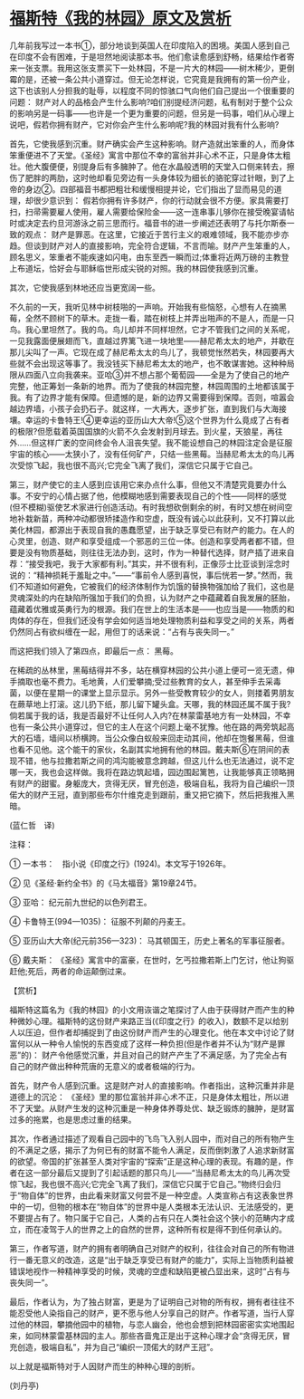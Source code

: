# [福斯特《我的林园》原文及赏析](https://www.vrrw.net/wx/12515.html)

几年前我写过一本书①，部分地谈到英国人在印度陷入的困境。美国人感到自己在印度不会有困难，于是坦然地阅读那本书。他们愈读愈感到舒畅，结果给作者寄来一张支票。我用这张支票买下一处林园，不是一片大的林园——树木稀少，更倒霉的是，还被一条公共小道穿过。但无论怎样说，它究竟是我拥有的第一份产业，这下也该别人分担我的耻辱，以程度不同的惊骇口气向他们自己提出一个很重要的问题： 财产对人的品格会产生什么影响?咱们别提经济问题，私有制对于整个公众的影响另是一码事——也许是一个更为重要的问题，但另是一码事，咱们从心理上说吧，假若你拥有财产，它对你会产生什么影响呢?我的林园对我有什么影响?

首先，它使我感到沉重。财产确实会产生这种影响。财产造就出笨重的人，而身体笨重便进不了天堂。《圣经》寓言中那位不幸的富翁并非心术不正，只是身体太粗壮。他大腹便便，别提身后有多臃肿了。他在水晶般透明的天堂入口侧来转去，擦伤了肥胖的两肋，这时他却看见旁边有一头身体较为细长的骆驼穿过针眼，到了上帝的身边②。四部福音书都把粗壮和缓慢相提并论，它们指出了显而易见的道理，却很少意识到： 假若你拥有许多财产，你的行动就会很不方便。家具需要打扫，扫帚需要雇人使用，雇人需要给保险金——这一连串事儿够你在接受晚宴请帖时或决定去约旦河游泳之前三思而行。福音书的进一步阐述还表明了与托尔斯泰一致的观点： 财产是罪恶。在这里，它接近于苦行主义的艰难领域，我不能亦步亦趋。但谈到财产对人的直接影响，完全符合逻辑，不言而喻。财产产生笨重的人，顾名思义，笨重者不能疾速如闪电，由东至西一瞬而过;体重将近两万磅的主教登上布道坛，恰好会与耶稣临世形成尖锐的对照。我的林园使我感到沉重。

其次，它使我感到林地还应当更宽阔一些。



不久前的一天，我听见林中树枝啪的一声响。开始我有些恼怒，心想有人在摘黑莓，全然不顾树下的草木。走拢一看，踏在树枝上并弄出啪声的不是人，而是一只鸟。我心里坦然了。我的鸟。鸟儿却并不同样坦然，它才不管我们之间的关系呢，一见我露面便展翅而飞，直越过界篱飞进一块地里——赫尼希太太的地产，并歇在那儿尖叫了一声。它现在成了赫尼希太太的鸟儿了，我顿觉怅然若失，林园要再大些就不会出现这等事了。我没钱买下赫尼希太太的地产，也不敢谋害她。这种种局限从四面八立向我袭来。亚哈③并不想占那个葡萄园——全是为了使自己的地产完整，他正筹划一条新的地界。而为了使我的林园完整，林园周围的土地都该属于我。有了边界才能有保障。但遗憾的是，新的边界又需要得到保障。否则，喧嚣会越边界墙，小孩子会扔石子。就这样，一大再大，逐步扩张，直到我们与大海接壤。幸运的卡鲁特王!④更幸运的亚历山大大帝!⑤这个世界为什么竟成了占有者的极限?但愿载着英国国旗的火箭不久会发射到月球去。到火星，天狼星，再往外……但这样广袤的空间终会令人沮丧失望。我不能设想自己的林园注定会是征服宇宙的核心——太狭小了，没有任何矿产，只结一些黑莓。当赫尼希太太的鸟儿再次受惊飞起，我也很不高兴;它完全飞离了我们，深信它只属于它自己。

第三，财产使它的主人感到应该用它来办点什么事，但他又不清楚究竟要办什么事。不安宁的心情占据了他，他模糊地感到需要表现自己的个性——同样的感觉(但不模糊)驱使艺术家进行创造活动。有时我想砍倒剩余的树，有时又想在树间空地补栽新苗，两种冲动都很矫揉造作和空虚，既没有诚心以此获利，又不打算以此美化林园，都源出于表现自我的愚蠢愿望，出于缺乏享受已有财产的能力。在人的心灵里，创造、财产和享受组成一个邪恶的三位一体。创造和享受两者都不错，但要是没有物质基础，则往往无法办到，这时，作为一种替代选择，财产插了进来自荐：“接受我吧，我于大家都有利。”其实，并不很有利，正像莎士比亚谈到淫念时说的：“精神损耗于羞耻之中。”——“事前令人感到喜悦，事后恍若一梦。”然而，我们不知道如何避免，它被我们的经济体制作为饥饿的替换物强加给了我们，这也是灵魂深处的内在缺陷所强加于我们的负担，认为财产之中蕴藏着自我发展的胚胎，蕴藏着优雅或英勇行为的根源。我们在世上的生活本是——也应当是——物质的和肉体的存在，但我们还没有学会如何适当地处理物质利益和享受之间的关系，两者仍然同占有欲纠缠在一起，用但丁的话来说：“占有与丧失同一。”

而这把我们领入了第四点，即最后一点： 黑莓。

在稀疏的丛林里，黑莓结得并不多，站在横穿林园的公共小道上便可一览无遗，伸手摘取也毫不费力。毛地黄，人们爱攀摘;受过些教育的女人，甚至伸手去采毒菌，以便在星期一的课堂上显示显示。另外一些受教育较少的女人，则搂着男朋友在蕨草地上打滚。这儿扔下纸，那儿留下罐头盒。天哪，我的林园还属不属于我?倘若属于我的话，我是否最好不让任何人入内?在林蒙雷基地方有一处林园，不幸也有一条公共小道穿过，但它的主人在这个问题上毫不犹豫。他在路的两旁筑起高大的石墙，墙间以桥横跨。当公众像白蚁般来回走动其间，他却在饱餐黑莓，但谁也看不见他。这个能干的家伙，名副其实地拥有他的林园。戴夫斯⑥在阴间的表现不错，他与拉撒若斯之间的鸿沟能被意念跨越，但这儿什么也无法通过，说不定哪一天，我也会这样做。我将在路边筑起墙，园边围起篱笆，让我能够真正领略拥有财产的甜蜜。身躯庞大，贪得无厌，冒充创造，极端自私，我将为自己编织一顶偌大的财产王冠，直到那些布尔什维克走到跟前，重又把它摘下，然后把我推入黑暗。

(蓝仁哲　译)

注释：

① 一本书：　指小说《印度之行》(1924)。本文写于1926年。

② 见《圣经·新约全书》的《马太福音》第19章24节。

③ 亚哈： 纪元前九世纪的以色列君王。

④ 卡鲁特王(994—1035)： 征服不列颠的丹麦王。

⑤ 亚历山大大帝(纪元前356—323)： 马其顿国王，历史上著名的军事征服者。

⑥ 戴夫斯： 《圣经》寓言中的富豪，在世时，乞丐拉撒若斯上门乞讨，他让狗驱赶他;死后，两者的命运颠倒过来。

【赏析】

福斯特这篇名为《我的林园》的小文用诙谐之笔探讨了人由于获得财产而产生的种种微妙心理。福斯特的这份财产来路正当(《印度之行》的收入)，数额不足以给别人以压迫，但作者却捕捉到了由这份财产而产生的心理变化。他在本文中讨论了财富何以从一种令人愉悦的东西变成了这样一种负担(但是作者并不认为“财产是罪恶”的)： 财产令他感觉沉重，并且对自己的财产产生了不满足感，为了完全占有自己的财产做出种种荒唐的无意义的或者极端的行为。

首先，财产令人感到沉重。这是财产对人的直接影响。作者指出，这种沉重并非是道德上的沉沦： 《圣经》里的那位富翁并非心术不正，只是身体太粗壮，所以进不了天堂。从财产生发的这种沉重是一种身体养尊处优、缺乏锻炼的臃肿，是财富过多的拖累，也是思虑过重的结果。

其次，作者通过描述了观看自己园中的飞鸟飞入别人园中，而对自己的所有物产生的不满足之感，揭示了为何已有的财富不能令人满足，反而倒刺激了人追求新财富的欲望。帝国的扩张甚至人类对宇宙的“探索”正是这种心理的表现。有趣的是，作者在这一部分最后又提到了引起话题的那只鸟儿——“当赫尼希太太的鸟儿再次受惊飞起，我也很不高兴;它完全飞离了我们，深信它只属于它自己。”物终归会归于“物自体”的世界，由此看来财富又何尝不是一种空虚。人类宣称占有这表象世界中的一切，但物的根本在“物自体”的世界中是人类根本无法认识、无法感受的，更不要提占有了。物只属于它自己，人类的占有只在人类社会这个狭小的范畴内才成立，而在凌驾于人的世界之上的自然的世界，这种所有权是得不到任何承认的。

第三，作者写道，财产的拥有者明确自己对财产的权利，往往会对自己的所有物进行一番无意义的改造，这是“出于缺乏享受已有财产的能力”，实际上当物质利益被错误地视作一种精神享受的时候，灵魂的空虚和缺陷更被凸显出来，这时“占有与丧失同一”。

最后，作者认为，为了独占财富，更是为了证明自己对物的所有权，拥有者往往不能忍受他人染指自己的财产，更不愿与他人分享自己的财产。作者写道，当行人穿过他的林园，攀摘他园中的植物，与恋人幽会，他也会想到把林园密密实实地围起来，如同林蒙雷基林园的主人。那些吝啬鬼正是出于这种心理才会“贪得无厌，冒充创造，极端自私”，并为自己“编织一顶偌大的财产王冠”。

以上就是福斯特对于人因财产而生的种种心理的剖析。

(刘丹亭)


